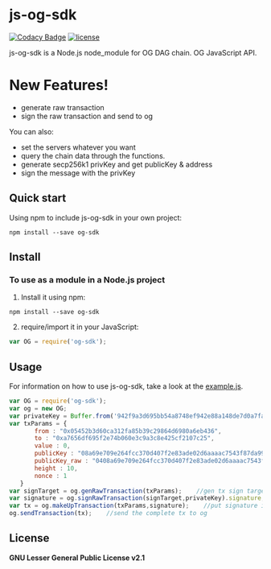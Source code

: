 # js-og-sdk
[![Codacy Badge](https://api.codacy.com/project/badge/Grade/ba02977b6c9846cb91e5eb85ab80d1d1)](https://app.codacy.com/app/tonyStig-tao/js-og-sdk?utm_source=github.com&utm_medium=referral&utm_content=tonyStig-tao/js-og-sdk&utm_campaign=Badge_Grade_Dashboard)
[![license](https://img.shields.io/cpan/l/Config-Augeas.svg)](https://github.com/annchain/js-og-sdk/blob/master/LICENSE)

js-og-sdk is a Node.js node_module for OG DAG chain. OG JavaScript API.

# New Features!

  - generate raw transaction
  - sign the raw transaction and send to og

You can also:
  - set the servers whatever you want
  - query the chain data through the functions.
  - generate secp256k1 privKey and get publicKey & address
  - sign the message with the privKey

## Quick start
Using npm to include js-og-sdk in your own project:
```shell
npm install --save og-sdk
```

## Install

### To use as a module in a Node.js project
1. Install it using npm:
  ```shell
  npm install --save og-sdk
  ```

2. require/import it in your JavaScript:
  ```js
  var OG = require('og-sdk');
  ```
  
## Usage
For information on how to use js-og-sdk, take a look at the [example.js](https://github.com/annchain/js-og-sdk/blob/master/example.js).

 ```js
var OG = require('og-sdk');
var og = new OG;
var privateKey = Buffer.from('942f9a3d695bb54a8748ef942e88a148de7d0a7fa3ad88d801615f812bd5b672', 'hex')
var txParams = {
        from : "0x05452b3d60ca312fa85b39c29864d6980a6eb436",
        to : "0xa7656df695f2e74b060e3c9a3c8e425cf2107c25",
        value : 0,
        publicKey : "08a69e709e264fcc370d407f2e83ade02d6aaaac7543f87da99f692588cbf72ed35bfac2ace827e507fee6c8435e74ea58dc496013fd92128e979b8ce7b34625",
        publicKey_raw : "0408a69e709e264fcc370d407f2e83ade02d6aaaac7543f87da99f692588cbf72ed35bfac2ace827e507fee6c8435e74ea58dc496013fd92128e979b8ce7b34625",
        height : 10,
        nonce : 1
    }
var signTarget = og.genRawTransaction(txParams);    //gen tx sign target
var signature = og.signRawTransaction(signTarget,privateKey).signature;    //sign the tx
var tx = og.makeUpTransaction(txParams,signature);    //put signature into txParams
og.sendTransaction(tx);    //send the complete tx to og
  ```

License
----

**GNU Lesser General Public License v2.1**
